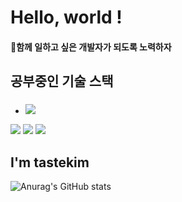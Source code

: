 # Hello, world !
  
#### 🎯함께 일하고 싶은 개발자가 되도록 노력하자
  
## 공부중인 기술 스택
* ### <img src="https://img.shields.io/badge/javascript-F7DF1E?style=for-the-badge&logo=javascript&logoColor=black">
  
<a href="https://velog.io/@tastekim_" target="_blank"><img src="https://img.shields.io/badge/BLOG-00cec9?style=flat&logo=velog&logoColor=FFFFFF"/></a>
<a href="https://www.instagram.com/tastekim_" target="_blank"><img src="https://img.shields.io/badge/INSTAGRAM-fab1a0?style=flat&logo=instagram&logoColor=FFFFFF"/></a>
<a href="" target="_blank"><img src="https://img.shields.io/badge/tastekim@kakao.com-fdcb6e?style=flat&logo=gmail&logoColor=FFFFFF"/></a>

## I'm tastekim


![Anurag's GitHub stats](https://github-readme-stats.vercel.app/api?username=tastekim&show_icons=true&theme=radical)
